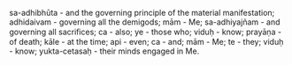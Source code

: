 sa-adhibhūta - and the governing principle of the material manifestation; adhidaivam - governing all the demigods; mām - Me; sa-adhiyajñam - and governing all sacriﬁces; ca - also; ye - those who; viduḥ - know; prayāṇa - of death; kāle - at the time; api - even; ca - and; mām - Me; te - they; viduḥ - know; yukta-cetasaḥ - their minds engaged in Me.
